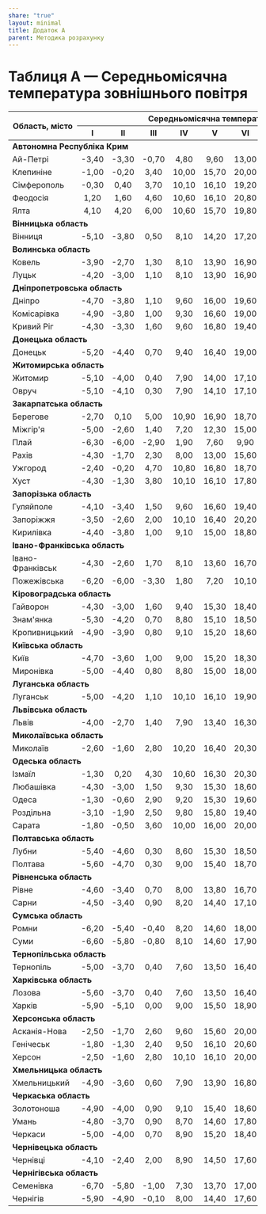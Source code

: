```yaml
---
share: "true"
layout: minimal
title: Додаток А
parent: Методика розрахунку
---
```



# Таблиця А — Середньомісячна температура зовнішнього повітря

<table>
  <thead>
    <tr>
      <th rowspan="2">Область, місто</th>
      <th colspan="12">Середньомісячна температура зовнішнього повітря, ℃</th>
      <th rowspan="2">Середня за рік</th>
    </tr>
    <tr>
      <th>I</th>
      <th>II</th>
      <th>III</th>
      <th>IV</th>
      <th>V</th>
      <th>VI</th>
      <th>VII</th>
      <th>VIII</th>
      <th>IX</th>
      <th>X</th>
      <th>XI</th>
      <th>XII</th>
    </tr>
  </thead>
  <tbody>
    <tr>
      <td colspan="14"><b>Автономна Республіка Крим</b></td>
    </tr>
    <tr>
      <td>Ай-Петрі</td>
      <td style="text-align: center">-3,40</td>
      <td style="text-align: center">-3,30</td>
      <td style="text-align: center">-0,70</td>
      <td style="text-align: center">4,80</td>
      <td style="text-align: center">9,60</td>
      <td style="text-align: center">13,00</td>
      <td style="text-align: center">15,50</td>
      <td style="text-align: center">15,10</td>
      <td style="text-align: center">11,00</td>
      <td style="text-align: center">6,70</td>
      <td style="text-align: center">2,50</td>
      <td style="text-align: center">-1,60</td>
      <td style="text-align: center">5,80</td>
    </tr>
    <tr>
      <td>Клепиніне</td>
      <td style="text-align: center">-1,00</td>
      <td style="text-align: center">-0,20</td>
      <td style="text-align: center">3,40</td>
      <td style="text-align: center">10,00</td>
      <td style="text-align: center">15,70</td>
      <td style="text-align: center">20,00</td>
      <td style="text-align: center">22,70</td>
      <td style="text-align: center">21,80</td>
      <td style="text-align: center">16,70</td>
      <td style="text-align: center">10,70</td>
      <td style="text-align: center">5,70</td>
      <td style="text-align: center">1,60</td>
      <td style="text-align: center">10,60</td>
    </tr>
    <tr>
      <td>Сімферополь</td>
      <td style="text-align: center">-0,30</td>
      <td style="text-align: center">0,40</td>
      <td style="text-align: center">3,70</td>
      <td style="text-align: center">10,10</td>
      <td style="text-align: center">16,10</td>
      <td style="text-align: center">19,20</td>
      <td style="text-align: center">21,80</td>
      <td style="text-align: center">21,30</td>
      <td style="text-align: center">16,70</td>
      <td style="text-align: center">11,00</td>
      <td style="text-align: center">6,10</td>
      <td style="text-align: center">2,10</td>
      <td style="text-align: center">10,60</td>
    </tr>
    <tr>
      <td>Феодосія</td>
      <td style="text-align: center">1,20</td>
      <td style="text-align: center">1,60</td>
      <td style="text-align: center">4,60</td>
      <td style="text-align: center">10,60</td>
      <td style="text-align: center">16,10</td>
      <td style="text-align: center">20,80</td>
      <td style="text-align: center">23,20</td>
      <td style="text-align: center">23,10</td>
      <td style="text-align: center">18,40</td>
      <td style="text-align: center">12,60</td>
      <td style="text-align: center">7,60</td>
      <td style="text-align: center">3,80</td>
      <td style="text-align: center">12,00</td>
    </tr>
    <tr>
      <td>Ялта</td>
      <td style="text-align: center">4,10</td>
      <td style="text-align: center">4,20</td>
      <td style="text-align: center">6,00</td>
      <td style="text-align: center">10,60</td>
      <td style="text-align: center">15,70</td>
      <td style="text-align: center">19,80</td>
      <td style="text-align: center">23,60</td>
      <td style="text-align: center">23,20</td>
      <td style="text-align: center">19,00</td>
      <td style="text-align: center">13,60</td>
      <td style="text-align: center">9,50</td>
      <td style="text-align: center">6,10</td>
      <td style="text-align: center">13,00</td>
    </tr>
    <tr>
      <td colspan="14"><b>Вінницька область</b></td>
    </tr>
    <tr>
      <td>Вінниця</td>
      <td style="text-align: center">-5,10</td>
      <td style="text-align: center">-3,80</td>
      <td style="text-align: center">0,50</td>
      <td style="text-align: center">8,10</td>
      <td style="text-align: center">14,20</td>
      <td style="text-align: center">17,20</td>
      <td style="text-align: center">18,70</td>
      <td style="text-align: center">18,00</td>
      <td style="text-align: center">13,30</td>
      <td style="text-align: center">7,60</td>
      <td style="text-align: center">1,80</td>
      <td style="text-align: center">-2,90</td>
      <td style="text-align: center">7,30</td>
    </tr>
    <tr>
      <td colspan="14"><b>Волинська область</b></td>
    </tr>
    <tr>
      <td>Ковель</td>
      <td style="text-align: center">-3,90</td>
      <td style="text-align: center">-2,70</td>
      <td style="text-align: center">1,30</td>
      <td style="text-align: center">8,10</td>
      <td style="text-align: center">13,90</td>
      <td style="text-align: center">16,90</td>
      <td style="text-align: center">18,20</td>
      <td style="text-align: center">17,60</td>
      <td style="text-align: center">13,00</td>
      <td style="text-align: center">7,90</td>
      <td style="text-align: center">2,50</td>
      <td style="text-align: center">-1,90</td>
      <td style="text-align: center">7,60</td>
    </tr>
    <tr>
      <td>Луцьк</td>
      <td style="text-align: center">-4,20</td>
      <td style="text-align: center">-3,00</td>
      <td style="text-align: center">1,10</td>
      <td style="text-align: center">8,10</td>
      <td style="text-align: center">13,90</td>
      <td style="text-align: center">16,90</td>
      <td style="text-align: center">18,40</td>
      <td style="text-align: center">17,70</td>
      <td style="text-align: center">13,20</td>
      <td style="text-align: center">7,90</td>
      <td style="text-align: center">2,40</td>
      <td style="text-align: center">-2,40</td>
      <td style="text-align: center">7,50</td>
    </tr>
    <tr>
      <td colspan="14"><b>Дніпропетровська область</b></td>
    </tr>
    <tr>
      <td>Дніпро</td>
      <td style="text-align: center">-4,70</td>
      <td style="text-align: center">-3,80</td>
      <td style="text-align: center">1,10</td>
      <td style="text-align: center">9,60</td>
      <td style="text-align: center">16,00</td>
      <td style="text-align: center">19,60</td>
      <td style="text-align: center">21,60</td>
      <td style="text-align: center">20,70</td>
      <td style="text-align: center">15,40</td>
      <td style="text-align: center">8,60</td>
      <td style="text-align: center">2,20</td>
      <td style="text-align: center">-2,50</td>
      <td style="text-align: center">8,70</td>
    </tr>
    <tr>
      <td>Комісарівка</td>
      <td style="text-align: center">-4,90</td>
      <td style="text-align: center">-3,80</td>
      <td style="text-align: center">1,00</td>
      <td style="text-align: center">9,30</td>
      <td style="text-align: center">16,60</td>
      <td style="text-align: center">19,00</td>
      <td style="text-align: center">20,90</td>
      <td style="text-align: center">20,00</td>
      <td style="text-align: center">14,70</td>
      <td style="text-align: center">8,20</td>
      <td style="text-align: center">2,20</td>
      <td style="text-align: center">-2,40</td>
      <td style="text-align: center">8,30</td>
    </tr>
    <tr>
      <td>Кривий Ріг</td>
      <td style="text-align: center">-4,30</td>
      <td style="text-align: center">-3,30</td>
      <td style="text-align: center">1,60</td>
      <td style="text-align: center">9,60</td>
      <td style="text-align: center">16,80</td>
      <td style="text-align: center">19,40</td>
      <td style="text-align: center">21,50</td>
      <td style="text-align: center">20,70</td>
      <td style="text-align: center">15,50</td>
      <td style="text-align: center">8,90</td>
      <td style="text-align: center">2,70</td>
      <td style="text-align: center">-2,00</td>
      <td style="text-align: center">8,80</td>
    </tr>
    <tr>
      <td colspan="14"><b>Донецька область</b></td>
    </tr>
    <tr>
      <td>Донецьк</td>
      <td style="text-align: center">-5,20</td>
      <td style="text-align: center">-4,40</td>
      <td style="text-align: center">0,70</td>
      <td style="text-align: center">9,40</td>
      <td style="text-align: center">16,40</td>
      <td style="text-align: center">19,00</td>
      <td style="text-align: center">21,20</td>
      <td style="text-align: center">19,80</td>
      <td style="text-align: center">14,90</td>
      <td style="text-align: center">8,00</td>
      <td style="text-align: center">1,80</td>
      <td style="text-align: center">-2,90</td>
      <td style="text-align: center">8,10</td>
    </tr>
    <tr>
      <td colspan="14"><b>Житомирська область</b></td>
    </tr>
    <tr>
      <td>Житомир</td>
      <td style="text-align: center">-5,10</td>
      <td style="text-align: center">-4,00</td>
      <td style="text-align: center">0,40</td>
      <td style="text-align: center">7,90</td>
      <td style="text-align: center">14,00</td>
      <td style="text-align: center">17,10</td>
      <td style="text-align: center">18,50</td>
      <td style="text-align: center">17,70</td>
      <td style="text-align: center">13,00</td>
      <td style="text-align: center">7,40</td>
      <td style="text-align: center">1,70</td>
      <td style="text-align: center">-2,80</td>
      <td style="text-align: center">7,20</td>
    </tr>
    <tr>
      <td>Овруч</td>
      <td style="text-align: center">-5,10</td>
      <td style="text-align: center">-4,10</td>
      <td style="text-align: center">0,30</td>
      <td style="text-align: center">7,90</td>
      <td style="text-align: center">14,10</td>
      <td style="text-align: center">17,10</td>
      <td style="text-align: center">18,50</td>
      <td style="text-align: center">17,60</td>
      <td style="text-align: center">12,80</td>
      <td style="text-align: center">7,10</td>
      <td style="text-align: center">1,50</td>
      <td style="text-align: center">-3,10</td>
      <td style="text-align: center">7,10</td>
    </tr>
    <tr>
      <td colspan="14"><b>Закарпатська область</b></td>
    </tr>
    <tr>
      <td>Берегове</td>
      <td style="text-align: center">-2,70</td>
      <td style="text-align: center">0,10</td>
      <td style="text-align: center">5,00</td>
      <td style="text-align: center">10,90</td>
      <td style="text-align: center">16,90</td>
      <td style="text-align: center">18,70</td>
      <td style="text-align: center">20,20</td>
      <td style="text-align: center">19,60</td>
      <td style="text-align: center">15,70</td>
      <td style="text-align: center">10,30</td>
      <td style="text-align: center">4,80</td>
      <td style="text-align: center">-0,20</td>
      <td style="text-align: center">9,90</td>
    </tr>
    <tr>
      <td>Міжгір'я</td>
      <td style="text-align: center">-5,00</td>
      <td style="text-align: center">-2,60</td>
      <td style="text-align: center">1,40</td>
      <td style="text-align: center">7,20</td>
      <td style="text-align: center">12,30</td>
      <td style="text-align: center">15,00</td>
      <td style="text-align: center">16,40</td>
      <td style="text-align: center">15,80</td>
      <td style="text-align: center">12,30</td>
      <td style="text-align: center">7,40</td>
      <td style="text-align: center">2,50</td>
      <td style="text-align: center">2,40</td>
      <td style="text-align: center">6,70</td>
    </tr>
    <tr>
      <td>Плай</td>
      <td style="text-align: center">-6,30</td>
      <td style="text-align: center">-6,00</td>
      <td style="text-align: center">-2,90</td>
      <td style="text-align: center">1,90</td>
      <td style="text-align: center">7,60</td>
      <td style="text-align: center">9,90</td>
      <td style="text-align: center">11,40</td>
      <td style="text-align: center">11,50</td>
      <td style="text-align: center">7,70</td>
      <td style="text-align: center">3,60</td>
      <td style="text-align: center">-1,40</td>
      <td style="text-align: center">-5,10</td>
      <td style="text-align: center">2,70</td>
    </tr>
    <tr>
      <td>Рахів</td>
      <td style="text-align: center">-4,30</td>
      <td style="text-align: center">-1,70</td>
      <td style="text-align: center">2,30</td>
      <td style="text-align: center">8,00</td>
      <td style="text-align: center">13,00</td>
      <td style="text-align: center">15,60</td>
      <td style="text-align: center">17,00</td>
      <td style="text-align: center">16,40</td>
      <td style="text-align: center">12,90</td>
      <td style="text-align: center">7,80</td>
      <td style="text-align: center">2,80</td>
      <td style="text-align: center">-1,80</td>
      <td style="text-align: center">7,30</td>
    </tr>
    <tr>
      <td>Ужгород</td>
      <td style="text-align: center">-2,40</td>
      <td style="text-align: center">-0,20</td>
      <td style="text-align: center">4,70</td>
      <td style="text-align: center">10,80</td>
      <td style="text-align: center">16,80</td>
      <td style="text-align: center">18,70</td>
      <td style="text-align: center">20,30</td>
      <td style="text-align: center">19,80</td>
      <td style="text-align: center">15,50</td>
      <td style="text-align: center">10,20</td>
      <td style="text-align: center">4,70</td>
      <td style="text-align: center">-0,50</td>
      <td style="text-align: center">9,80</td>
    </tr>
    <tr>
      <td>Хуст</td>
      <td style="text-align: center">-4,30</td>
      <td style="text-align: center">-1,30</td>
      <td style="text-align: center">3,80</td>
      <td style="text-align: center">10,10</td>
      <td style="text-align: center">16,10</td>
      <td style="text-align: center">17,80</td>
      <td style="text-align: center">19,20</td>
      <td style="text-align: center">18,50</td>
      <td style="text-align: center">14,50</td>
      <td style="text-align: center">8,90</td>
      <td style="text-align: center">3,70</td>
      <td style="text-align: center">-1,30</td>
      <td style="text-align: center">8,70</td>
    </tr>
    <tr>
      <td colspan="14"><b>Запорізька область</b></td>
    </tr>
    <tr>
      <td>Гуляйполе</td>
      <td style="text-align: center">-4,10</td>
      <td style="text-align: center">-3,40</td>
      <td style="text-align: center">1,50</td>
      <td style="text-align: center">9,60</td>
      <td style="text-align: center">16,60</td>
      <td style="text-align: center">19,40</td>
      <td style="text-align: center">21,60</td>
      <td style="text-align: center">20,50</td>
      <td style="text-align: center">15,10</td>
      <td style="text-align: center">8,40</td>
      <td style="text-align: center">2,50</td>
      <td style="text-align: center">-1,90</td>
      <td style="text-align: center">8,70</td>
    </tr>
    <tr>
      <td>Запоріжжя</td>
      <td style="text-align: center">-3,50</td>
      <td style="text-align: center">-2,60</td>
      <td style="text-align: center">2,00</td>
      <td style="text-align: center">10,10</td>
      <td style="text-align: center">16,40</td>
      <td style="text-align: center">20,20</td>
      <td style="text-align: center">22,40</td>
      <td style="text-align: center">21,40</td>
      <td style="text-align: center">16,20</td>
      <td style="text-align: center">9,60</td>
      <td style="text-align: center">3,50</td>
      <td style="text-align: center">-1,10</td>
      <td style="text-align: center">9,60</td>
    </tr>
    <tr>
      <td>Кирилівка</td>
      <td style="text-align: center">-4,40</td>
      <td style="text-align: center">-3,80</td>
      <td style="text-align: center">1,00</td>
      <td style="text-align: center">9,10</td>
      <td style="text-align: center">15,00</td>
      <td style="text-align: center">18,80</td>
      <td style="text-align: center">20,60</td>
      <td style="text-align: center">20,10</td>
      <td style="text-align: center">14,90</td>
      <td style="text-align: center">8,10</td>
      <td style="text-align: center">2,30</td>
      <td style="text-align: center">-2,20</td>
      <td style="text-align: center">8,30</td>
    </tr>
    <tr>
      <td colspan="14"><b>Івано-Франківська область</b></td>
    </tr>
    <tr>
      <td>Івано-Франківськ</td>
      <td style="text-align: center">-4,30</td>
      <td style="text-align: center">-2,60</td>
      <td style="text-align: center">1,70</td>
      <td style="text-align: center">8,10</td>
      <td style="text-align: center">13,60</td>
      <td style="text-align: center">16,70</td>
      <td style="text-align: center">18,30</td>
      <td style="text-align: center">17,70</td>
      <td style="text-align: center">13,40</td>
      <td style="text-align: center">8,00</td>
      <td style="text-align: center">2,50</td>
      <td style="text-align: center">-2,40</td>
      <td style="text-align: center">7,60</td>
    </tr>
    <tr>
      <td>Пожежівська</td>
      <td style="text-align: center">-6,20</td>
      <td style="text-align: center">-6,00</td>
      <td style="text-align: center">-3,30</td>
      <td style="text-align: center">1,80</td>
      <td style="text-align: center">7,20</td>
      <td style="text-align: center">10,10</td>
      <td style="text-align: center">11,70</td>
      <td style="text-align: center">11,80</td>
      <td style="text-align: center">8,00</td>
      <td style="text-align: center">4,10</td>
      <td style="text-align: center">-0,70</td>
      <td style="text-align: center">-4,90</td>
      <td style="text-align: center">2,80</td>
    </tr>
    <tr>
      <td colspan="14"><b>Кіровоградська область</b></td>
    </tr>
    <tr>
      <td>Гайворон</td>
      <td style="text-align: center">-4,30</td>
      <td style="text-align: center">-3,00</td>
      <td style="text-align: center">1,60</td>
      <td style="text-align: center">9,40</td>
      <td style="text-align: center">15,30</td>
      <td style="text-align: center">18,40</td>
      <td style="text-align: center">20,00</td>
      <td style="text-align: center">19,20</td>
      <td style="text-align: center">14,40</td>
      <td style="text-align: center">8,40</td>
      <td style="text-align: center">2,70</td>
      <td style="text-align: center">-1,90</td>
      <td style="text-align: center">8,40</td>
    </tr>
    <tr>
      <td>Знам'янка</td>
      <td style="text-align: center">-5,30</td>
      <td style="text-align: center">-4,20</td>
      <td style="text-align: center">0,70</td>
      <td style="text-align: center">8,80</td>
      <td style="text-align: center">15,10</td>
      <td style="text-align: center">18,50</td>
      <td style="text-align: center">20,30</td>
      <td style="text-align: center">19,50</td>
      <td style="text-align: center">14,40</td>
      <td style="text-align: center">7,90</td>
      <td style="text-align: center">2,00</td>
      <td style="text-align: center">-2,80</td>
      <td style="text-align: center">7,90</td>
    </tr>
    <tr>
      <td>Кропивницький</td>
      <td style="text-align: center">-4,90</td>
      <td style="text-align: center">-3,90</td>
      <td style="text-align: center">0,80</td>
      <td style="text-align: center">9,10</td>
      <td style="text-align: center">15,20</td>
      <td style="text-align: center">18,60</td>
      <td style="text-align: center">20,40</td>
      <td style="text-align: center">19,70</td>
      <td style="text-align: center">14,70</td>
      <td style="text-align: center">8,20</td>
      <td style="text-align: center">2,10</td>
      <td style="text-align: center">-2,60</td>
      <td style="text-align: center">8,10</td>
    </tr>
    <tr>
      <td colspan="14"><b>Київська область</b></td>
    </tr>
    <tr>
      <td>Київ</td>
      <td style="text-align: center">-4,70</td>
      <td style="text-align: center">-3,60</td>
      <td style="text-align: center">1,00</td>
      <td style="text-align: center">9,00</td>
      <td style="text-align: center">15,20</td>
      <td style="text-align: center">18,30</td>
      <td style="text-align: center">19,80</td>
      <td style="text-align: center">19,00</td>
      <td style="text-align: center">13,90</td>
      <td style="text-align: center">8,10</td>
      <td style="text-align: center">1,90</td>
      <td style="text-align: center">-2,50</td>
      <td style="text-align: center">8,00</td>
    </tr>
    <tr>
      <td>Миронівка</td>
      <td style="text-align: center">-5,00</td>
      <td style="text-align: center">-4,40</td>
      <td style="text-align: center">0,80</td>
      <td style="text-align: center">8,80</td>
      <td style="text-align: center">15,00</td>
      <td style="text-align: center">18,00</td>
      <td style="text-align: center">19,80</td>
      <td style="text-align: center">19,00</td>
      <td style="text-align: center">14,10</td>
      <td style="text-align: center">8,00</td>
      <td style="text-align: center">1,80</td>
      <td style="text-align: center">-2,70</td>
      <td style="text-align: center">7,80</td>
    </tr>
    <tr>
      <td colspan="14"><b>Луганська область</b></td>
    </tr>
    <tr>
      <td>Луганськ</td>
      <td style="text-align: center">-5,00</td>
      <td style="text-align: center">-4,20</td>
      <td style="text-align: center">1,10</td>
      <td style="text-align: center">10,10</td>
      <td style="text-align: center">16,10</td>
      <td style="text-align: center">19,90</td>
      <td style="text-align: center">22,00</td>
      <td style="text-align: center">20,70</td>
      <td style="text-align: center">15,10</td>
      <td style="text-align: center">8,20</td>
      <td style="text-align: center">2,20</td>
      <td style="text-align: center">-2,50</td>
      <td style="text-align: center">8,60</td>
    </tr>
    <tr>
      <td colspan="14"><b>Львівська область</b></td>
    </tr>
    <tr>
      <td>Львів</td>
      <td style="text-align: center">-4,00</td>
      <td style="text-align: center">-2,70</td>
      <td style="text-align: center">1,40</td>
      <td style="text-align: center">7,90</td>
      <td style="text-align: center">13,40</td>
      <td style="text-align: center">16,30</td>
      <td style="text-align: center">17,70</td>
      <td style="text-align: center">17,20</td>
      <td style="text-align: center">13,00</td>
      <td style="text-align: center">8,00</td>
      <td style="text-align: center">2,50</td>
      <td style="text-align: center">-2,20</td>
      <td style="text-align: center">7,40</td>
    </tr>
    <tr>
      <td colspan="14"><b>Миколаївська область</b></td>
    </tr>
    <tr>
      <td>Миколаїв</td>
      <td style="text-align: center">-2,60</td>
      <td style="text-align: center">-1,60</td>
      <td style="text-align: center">2,80</td>
      <td style="text-align: center">10,20</td>
      <td style="text-align: center">16,40</td>
      <td style="text-align: center">20,30</td>
      <td style="text-align: center">22,70</td>
      <td style="text-align: center">22,00</td>
      <td style="text-align: center">16,80</td>
      <td style="text-align: center">10,40</td>
      <td style="text-align: center">4,20</td>
      <td style="text-align: center">-0,40</td>
      <td style="text-align: center">10,10</td>
    </tr>
    <tr>
      <td colspan="14"><b>Одеська область</b></td>
    </tr>
    <tr>
      <td>Ізмаїл</td>
      <td style="text-align: center">-1,30</td>
      <td style="text-align: center">0,20</td>
      <td style="text-align: center">4,30</td>
      <td style="text-align: center">10,60</td>
      <td style="text-align: center">16,30</td>
      <td style="text-align: center">20,30</td>
      <td style="text-align: center">22,30</td>
      <td style="text-align: center">21,70</td>
      <td style="text-align: center">17,00</td>
      <td style="text-align: center">11,20</td>
      <td style="text-align: center">5,70</td>
      <td style="text-align: center">0,70</td>
      <td style="text-align: center">10,80</td>
    </tr>
    <tr>
      <td>Любашівка</td>
      <td style="text-align: center">-4,30</td>
      <td style="text-align: center">-3,00</td>
      <td style="text-align: center">1,50</td>
      <td style="text-align: center">9,30</td>
      <td style="text-align: center">15,30</td>
      <td style="text-align: center">18,60</td>
      <td style="text-align: center">20,50</td>
      <td style="text-align: center">19,90</td>
      <td style="text-align: center">15,10</td>
      <td style="text-align: center">8,90</td>
      <td style="text-align: center">2,80</td>
      <td style="text-align: center">-1,90</td>
      <td style="text-align: center">8,60</td>
    </tr>
    <tr>
      <td>Одеса</td>
      <td style="text-align: center">-1,30</td>
      <td style="text-align: center">-0,60</td>
      <td style="text-align: center">2,90</td>
      <td style="text-align: center">9,20</td>
      <td style="text-align: center">15,30</td>
      <td style="text-align: center">19,60</td>
      <td style="text-align: center">22,00</td>
      <td style="text-align: center">21,60</td>
      <td style="text-align: center">17,00</td>
      <td style="text-align: center">11,30</td>
      <td style="text-align: center">5,80</td>
      <td style="text-align: center">1,10</td>
      <td style="text-align: center">10,30</td>
    </tr>
    <tr>
      <td>Роздільна</td>
      <td style="text-align: center">-3,10</td>
      <td style="text-align: center">-1,90</td>
      <td style="text-align: center">2,50</td>
      <td style="text-align: center">9,80</td>
      <td style="text-align: center">15,80</td>
      <td style="text-align: center">19,40</td>
      <td style="text-align: center">21,50</td>
      <td style="text-align: center">21,00</td>
      <td style="text-align: center">16,10</td>
      <td style="text-align: center">9,90</td>
      <td style="text-align: center">3,90</td>
      <td style="text-align: center">-0,90</td>
      <td style="text-align: center">9,50</td>
    </tr>
    <tr>
      <td>Сарата</td>
      <td style="text-align: center">-1,80</td>
      <td style="text-align: center">-0,50</td>
      <td style="text-align: center">3,60</td>
      <td style="text-align: center">10,00</td>
      <td style="text-align: center">16,00</td>
      <td style="text-align: center">20,00</td>
      <td style="text-align: center">22,10</td>
      <td style="text-align: center">21,30</td>
      <td style="text-align: center">16,40</td>
      <td style="text-align: center">10,50</td>
      <td style="text-align: center">5,10</td>
      <td style="text-align: center">0,20</td>
      <td style="text-align: center">10,20</td>
    </tr>
    <tr>
      <td colspan="14"><b>Полтавська область</b></td>
    </tr>
    <tr>
      <td>Лубни</td>
      <td style="text-align: center">-5,40</td>
      <td style="text-align: center">-4,60</td>
      <td style="text-align: center">0,30</td>
      <td style="text-align: center">8,60</td>
      <td style="text-align: center">15,30</td>
      <td style="text-align: center">18,50</td>
      <td style="text-align: center">20,20</td>
      <td style="text-align: center">19,10</td>
      <td style="text-align: center">13,70</td>
      <td style="text-align: center">7,60</td>
      <td style="text-align: center">1,30</td>
      <td style="text-align: center">-3,30</td>
      <td style="text-align: center">7,60</td>
    </tr>
    <tr>
      <td>Полтава</td>
      <td style="text-align: center">-5,60</td>
      <td style="text-align: center">-4,70</td>
      <td style="text-align: center">0,30</td>
      <td style="text-align: center">9,00</td>
      <td style="text-align: center">15,40</td>
      <td style="text-align: center">18,70</td>
      <td style="text-align: center">20,50</td>
      <td style="text-align: center">19,70</td>
      <td style="text-align: center">14,30</td>
      <td style="text-align: center">7,70</td>
      <td style="text-align: center">1,30</td>
      <td style="text-align: center">-3,30</td>
      <td style="text-align: center">7,80</td>
    </tr>
    <tr>
      <td colspan="14"><b>Рівненська область</b></td>
    </tr>
    <tr>
      <td>Рівне</td>
      <td style="text-align: center">-4,60</td>
      <td style="text-align: center">-3,40</td>
      <td style="text-align: center">0,70</td>
      <td style="text-align: center">8,00</td>
      <td style="text-align: center">13,80</td>
      <td style="text-align: center">16,70</td>
      <td style="text-align: center">18,20</td>
      <td style="text-align: center">17,50</td>
      <td style="text-align: center">13,10</td>
      <td style="text-align: center">7,70</td>
      <td style="text-align: center">2,10</td>
      <td style="text-align: center">-2,60</td>
      <td style="text-align: center">7,30</td>
    </tr>
    <tr>
      <td>Сарни</td>
      <td style="text-align: center">-4,50</td>
      <td style="text-align: center">-3,40</td>
      <td style="text-align: center">0,90</td>
      <td style="text-align: center">8,20</td>
      <td style="text-align: center">14,40</td>
      <td style="text-align: center">17,10</td>
      <td style="text-align: center">18,60</td>
      <td style="text-align: center">17,70</td>
      <td style="text-align: center">13,00</td>
      <td style="text-align: center">7,70</td>
      <td style="text-align: center">2,10</td>
      <td style="text-align: center">-2,40</td>
      <td style="text-align: center">7,40</td>
    </tr>
    <tr>
      <td colspan="14"><b>Сумська область</b></td>
    </tr>
    <tr>
      <td>Ромни</td>
      <td style="text-align: center">-6,20</td>
      <td style="text-align: center">-5,40</td>
      <td style="text-align: center">-0,40</td>
      <td style="text-align: center">8,20</td>
      <td style="text-align: center">14,60</td>
      <td style="text-align: center">18,00</td>
      <td style="text-align: center">19,40</td>
      <td style="text-align: center">18,40</td>
      <td style="text-align: center">13,10</td>
      <td style="text-align: center">6,80</td>
      <td style="text-align: center">0,70</td>
      <td style="text-align: center">-4,00</td>
      <td style="text-align: center">6,90</td>
    </tr>
    <tr>
      <td>Суми</td>
      <td style="text-align: center">-6,60</td>
      <td style="text-align: center">-5,80</td>
      <td style="text-align: center">-0,80</td>
      <td style="text-align: center">8,10</td>
      <td style="text-align: center">14,60</td>
      <td style="text-align: center">17,90</td>
      <td style="text-align: center">19,50</td>
      <td style="text-align: center">18,40</td>
      <td style="text-align: center">13,00</td>
      <td style="text-align: center">6,70</td>
      <td style="text-align: center">0,40</td>
      <td style="text-align: center">-4,30</td>
      <td style="text-align: center">6,80</td>
    </tr>
    <tr>
      <td colspan="14"><b>Тернопільська область</b></td>
    </tr>
    <tr>
      <td>Тернопіль</td>
      <td style="text-align: center">-5,00</td>
      <td style="text-align: center">-3,70</td>
      <td style="text-align: center">0,40</td>
      <td style="text-align: center">7,60</td>
      <td style="text-align: center">13,50</td>
      <td style="text-align: center">16,40</td>
      <td style="text-align: center">17,80</td>
      <td style="text-align: center">17,20</td>
      <td style="text-align: center">12,80</td>
      <td style="text-align: center">7,50</td>
      <td style="text-align: center">1,80</td>
      <td style="text-align: center">-3,10</td>
      <td style="text-align: center">6,90</td>
    </tr>
    <tr>
      <td colspan="14"><b>Харківська область</b></td>
    </tr>
    <tr>
      <td>Лозова</td>
      <td style="text-align: center">-5,60</td>
      <td style="text-align: center">-3,70</td>
      <td style="text-align: center">0,40</td>
      <td style="text-align: center">7,60</td>
      <td style="text-align: center">13,50</td>
      <td style="text-align: center">16,40</td>
      <td style="text-align: center">17,80</td>
      <td style="text-align: center">17,20</td>
      <td style="text-align: center">12,80</td>
      <td style="text-align: center">7,50</td>
      <td style="text-align: center">1,80</td>
      <td style="text-align: center">-3,10</td>
      <td style="text-align: center">6,90</td>
    </tr>
    <tr>
      <td>Харків</td>
      <td style="text-align: center">-5,90</td>
      <td style="text-align: center">-5,10</td>
      <td style="text-align: center">0,00</td>
      <td style="text-align: center">9,00</td>
      <td style="text-align: center">15,50</td>
      <td style="text-align: center">18,90</td>
      <td style="text-align: center">20,70</td>
      <td style="text-align: center">19,70</td>
      <td style="text-align: center">14,10</td>
      <td style="text-align: center">7,50</td>
      <td style="text-align: center">1,00</td>
      <td style="text-align: center">-3,70</td>
      <td style="text-align: center">7,60</td>
    </tr>
    <tr>
      <td colspan="14"><b>Херсонська область</b></td>
    </tr>
    <tr>
      <td>Асканія-Нова</td>
      <td style="text-align: center">-2,50</td>
      <td style="text-align: center">-1,70</td>
      <td style="text-align: center">2,60</td>
      <td style="text-align: center">9,60</td>
      <td style="text-align: center">15,60</td>
      <td style="text-align: center">20,00</td>
      <td style="text-align: center">22,50</td>
      <td style="text-align: center">21,80</td>
      <td style="text-align: center">16,50</td>
      <td style="text-align: center">9,90</td>
      <td style="text-align: center">4,20</td>
      <td style="text-align: center">0,00</td>
      <td style="text-align: center">9,90</td>
    </tr>
    <tr>
      <td>Генічеськ</td>
      <td style="text-align: center">-1,80</td>
      <td style="text-align: center">-1,30</td>
      <td style="text-align: center">2,40</td>
      <td style="text-align: center">9,50</td>
      <td style="text-align: center">16,10</td>
      <td style="text-align: center">20,60</td>
      <td style="text-align: center">23,10</td>
      <td style="text-align: center">22,40</td>
      <td style="text-align: center">17,50</td>
      <td style="text-align: center">11,00</td>
      <td style="text-align: center">6,20</td>
      <td style="text-align: center">6,70</td>
      <td style="text-align: center">10,50</td>
    </tr>
    <tr>
      <td>Херсон</td>
      <td style="text-align: center">-2,50</td>
      <td style="text-align: center">-1,60</td>
      <td style="text-align: center">2,80</td>
      <td style="text-align: center">10,10</td>
      <td style="text-align: center">16,10</td>
      <td style="text-align: center">20,00</td>
      <td style="text-align: center">22,40</td>
      <td style="text-align: center">21,60</td>
      <td style="text-align: center">16,50</td>
      <td style="text-align: center">10,10</td>
      <td style="text-align: center">4,30</td>
      <td style="text-align: center">-0,20</td>
      <td style="text-align: center">10,00</td>
    </tr>
    <tr>
      <td colspan="14"><b>Хмельницька область</b></td>
    </tr>
    <tr>
      <td>Хмельницький</td>
      <td style="text-align: center">-4,90</td>
      <td style="text-align: center">-3,60</td>
      <td style="text-align: center">0,60</td>
      <td style="text-align: center">7,90</td>
      <td style="text-align: center">13,90</td>
      <td style="text-align: center">16,80</td>
      <td style="text-align: center">18,40</td>
      <td style="text-align: center">17,70</td>
      <td style="text-align: center">13,10</td>
      <td style="text-align: center">7,60</td>
      <td style="text-align: center">1,90</td>
      <td style="text-align: center">-2,90</td>
      <td style="text-align: center">7,20</td>
    </tr>
    <tr>
      <td colspan="14"><b>Черкаська область</b></td>
    </tr>
    <tr>
      <td>Золотоноша</td>
      <td style="text-align: center">-4,90</td>
      <td style="text-align: center">-4,00</td>
      <td style="text-align: center">0,90</td>
      <td style="text-align: center">9,10</td>
      <td style="text-align: center">15,40</td>
      <td style="text-align: center">18,60</td>
      <td style="text-align: center">20,20</td>
      <td style="text-align: center">19,10</td>
      <td style="text-align: center">14,00</td>
      <td style="text-align: center">7,80</td>
      <td style="text-align: center">1,90</td>
      <td style="text-align: center">-2,90</td>
      <td style="text-align: center">7,20</td>
    </tr>
    <tr>
      <td>Умань</td>
      <td style="text-align: center">-4,80</td>
      <td style="text-align: center">-3,70</td>
      <td style="text-align: center">0,90</td>
      <td style="text-align: center">8,70</td>
      <td style="text-align: center">14,60</td>
      <td style="text-align: center">17,80</td>
      <td style="text-align: center">19,40</td>
      <td style="text-align: center">18,60</td>
      <td style="text-align: center">13,60</td>
      <td style="text-align: center">7,70</td>
      <td style="text-align: center">2,00</td>
      <td style="text-align: center">-2,50</td>
      <td style="text-align: center">7,70</td>
    </tr>
    <tr>
      <td>Черкаси</td>
      <td style="text-align: center">-5,00</td>
      <td style="text-align: center">-4,00</td>
      <td style="text-align: center">0,70</td>
      <td style="text-align: center">8,90</td>
      <td style="text-align: center">15,20</td>
      <td style="text-align: center">18,40</td>
      <td style="text-align: center">20,10</td>
      <td style="text-align: center">19,30</td>
      <td style="text-align: center">14,20</td>
      <td style="text-align: center">7,90</td>
      <td style="text-align: center">2,00</td>
      <td style="text-align: center">-2,70</td>
      <td style="text-align: center">7,90</td>
    </tr>
    <tr>
      <td colspan="14"><b>Чернівецька область</b></td>
    </tr>
    <tr>
      <td>Чернівці</td>
      <td style="text-align: center">-4,10</td>
      <td style="text-align: center">-2,40</td>
      <td style="text-align: center">2,00</td>
      <td style="text-align: center">8,90</td>
      <td style="text-align: center">14,50</td>
      <td style="text-align: center">17,60</td>
      <td style="text-align: center">19,10</td>
      <td style="text-align: center">18,40</td>
      <td style="text-align: center">14,10</td>
      <td style="text-align: center">8,70</td>
      <td style="text-align: center">2,70</td>
      <td style="text-align: center">-2,10</td>
      <td style="text-align: center">8,10</td>
    </tr>
    <tr>
      <td colspan="14"><b>Чернігівська область</b></td>
    </tr>
    <tr>
      <td>Семенівка</td>
      <td style="text-align: center">-6,70</td>
      <td style="text-align: center">-5,80</td>
      <td style="text-align: center">-1,00</td>
      <td style="text-align: center">7,30</td>
      <td style="text-align: center">13,70</td>
      <td style="text-align: center">17,00</td>
      <td style="text-align: center">18,50</td>
      <td style="text-align: center">17,40</td>
      <td style="text-align: center">12,20</td>
      <td style="text-align: center">6,20</td>
      <td style="text-align: center">0,20</td>
      <td style="text-align: center">-4,00</td>
      <td style="text-align: center">6,30</td>
    </tr>
    <tr>
      <td>Чернігів</td>
      <td style="text-align: center">-5,90</td>
      <td style="text-align: center">-4,90</td>
      <td style="text-align: center">-0,10</td>
      <td style="text-align: center">8,00</td>
      <td style="text-align: center">14,40</td>
      <td style="text-align: center">17,60</td>
      <td style="text-align: center">19,20</td>
      <td style="text-align: center">18,10</td>
      <td style="text-align: center">12,90</td>
      <td style="text-align: center">6,90</td>
      <td style="text-align: center">1,00</td>
      <td style="text-align: center">-3,50</td>
      <td style="text-align: center">7,00</td>
    </tr>
  </tbody>
</table>
